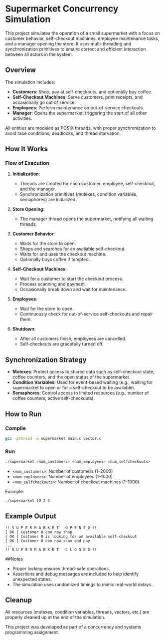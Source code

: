 # Supermarket Concurrency Simulation

This project simulates the operation of a small supermarket with a focus on customer behavior, self-checkout machines, employee maintenance tasks, and a manager opening the store. It uses multi-threading and synchronization primitives to ensure correct and efficient interaction between all actors in the system.

## Overview

The simulation includes:
- **Customers**: Shop, pay at self-checkouts, and optionally buy coffee.
- **Self-Checkout Machines**: Serve customers, print receipts, and occasionally go out of service.
- **Employees**: Perform maintenance on out-of-service checkouts.
- **Manager**: Opens the supermarket, triggering the start of all other activities.

All entities are modeled as POSIX threads, with proper synchronization to avoid race conditions, deadlocks, and thread starvation.


## How It Works

### Flow of Execution

1. **Initialization**:
   - Threads are created for each customer, employee, self-checkout, and the manager.
   - Synchronization primitives (mutexes, condition variables, semaphores) are initialized.

2. **Store Opening**:
   - The manager thread opens the supermarket, notifying all waiting threads.

3. **Customer Behavior**:
   - Waits for the store to open.
   - Shops and searches for an available self-checkout.
   - Waits for and uses the checkout machine.
   - Optionally buys coffee if tempted.

4. **Self-Checkout Machines**:
   - Wait for a customer to start the checkout process.
   - Process scanning and payment.
   - Occasionally break down and wait for maintenance.

5. **Employees**:
   - Wait for the store to open.
   - Continuously check for out-of-service self-checkouts and repair them.

6. **Shutdown**:
   - After all customers finish, employees are cancelled.
   - Self-checkouts are gracefully turned off.

## Synchronization Strategy

- **Mutexes**: Protect access to shared data such as self-checkout state, coffee counters, and the open status of the supermarket.
- **Condition Variables**: Used for event-based waiting (e.g., waiting for supermarket to open or for a self-checkout to be available).
- **Semaphores**: Control access to limited resources (e.g., number of coffee counters, active self-checkouts).

## How to Run

### Compile

```bash
gcc -pthread -o supermarket main.c vector.c
```

### Run

```bash
./supermarket <num_customers> <num_employees> <num_selfcheckouts>
```

- `<num_customers>`: Number of customers (1–2000)
- `<num_employees>`: Number of employees (1–1000)
- `<num_selfcheckouts>`: Number of checkout machines (1–1000)

Example:

```bash
./supermarket 10 2 4
```

## Example Output

```
!! S U P E R M A R K E T   O P E N E D !!
[ OK ] Customer 0 can now shop
[ OK ] Customer 0 is looking for an available self-checkout
[ OK ] Customer 0 can now scan and pay.
...
!! S U P E R M A R K E T   C L O S E D !!
```

##Notes

- Proper locking ensures thread-safe operations.
- Assertions and debug messages are included to help identify unexpected states.
- The simulation uses randomized timings to mimic real-world delays.

## Cleanup

All resources (mutexes, condition variables, threads, vectors, etc.) are properly cleaned up at the end of the simulation.


This project was developed as part of a concurrency and systems programming assignment.